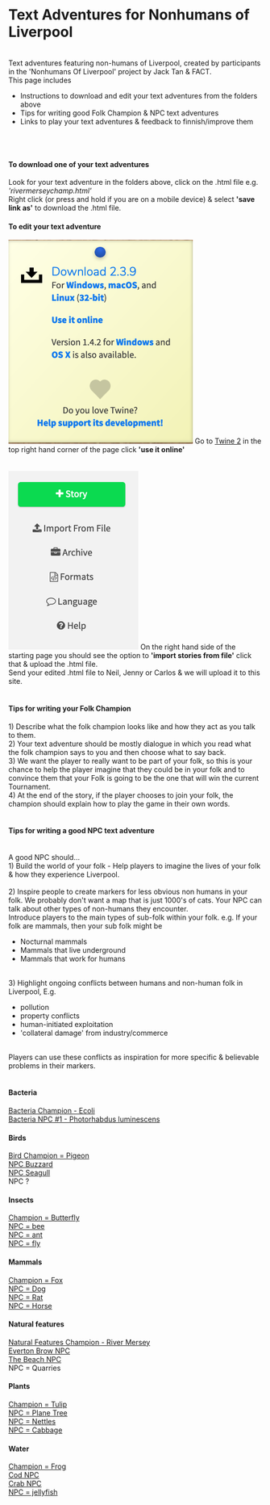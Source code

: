 <H1> Text Adventures for Nonhumans of Liverpool</H1>

<BR>
Text adventures featuring non-humans of Liverpool, created by participants in the 'Nonhumans Of Liverpool' project by Jack Tan & FACT.
<BR>
  This page includes
   <ul>
  <li>Instructions to download and edit your text adventures from the folders above</li>
  <li>Tips for writing good Folk Champion & NPC text adventures</li>
  <li>Links to play your text adventures & feedback to finnish/improve them</li>
</ul> 
<BR>
<BR>
  <H4>To download one of your text adventures</H4>
  Look for your text adventure in the folders above, click on the .html file e.g. <i>'rivermerseychamp.html' </i>
  <BR>
  Right click (or press and hold if you are on a mobile device) & select <B>'save link as'</B> to download the .html file. 
  <H4>To edit your text adventure</H4>
  <img src="https://github.com/factlearning/nonhumansofliverpooltextadventures/blob/master/images/twineuseitonline.png" alt="twine use it online">
  Go to <a href="https://twinery.org/2" target="_blank">Twine 2</a> in the top right hand corner of the page click <B>'use it online'</B>
  <BR>
  <BR>
    <BR>
 <img src="https://github.com/factlearning/nonhumansofliverpooltextadventures/blob/master/images/twineimportfromfile.png" alt="twine import from file">
  On the right hand side of the starting page you should see the option to <B>'import stories from file'</B> click that & upload the .html file.
  <BR>
   Send your edited .html file to Neil, Jenny or Carlos & we will upload it to this site.
  <BR>
  <BR>
    <H4>Tips for writing your Folk Champion</H4>
    1) Describe what the folk champion looks like and how they act as you talk to them.
    <BR>
    2) Your text adventure should be mostly dialogue in which you read what the folk champion says to you and then choose what to say back.
      <BR>
    3) We want the player to really want to be part of your folk, so this is your chance to help the player imagine that they could be in your folk and to convince them that your Folk is going to be the one that will win the current Tournament.
      <BR>
        4) At the end of the story, if the player chooses to join your folk, the champion should explain how to play the game in their own words.
        <BR>
        <BR>
   <H4>Tips for writing a good NPC text adventure</H4>
   <BR>
    A good NPC should…
 <BR>
1) Build the world of your folk - Help players to imagine the lives of your folk & how they experience Liverpool.
 <BR>
 <BR>
2) Inspire people to create markers for less obvious non humans in your folk. We probably don't want a map that is just 1000's of cats. Your NPC can talk about other types of non-humans they encounter.
 <BR>
Introduce players to the main types of sub-folk within your folk.
e.g. If your folk are mammals, then your sub folk might be
   <ul>
  <li>Nocturnal mammals</li>
  <li>Mammals that live underground</li>
  <li> Mammals that work for humans</li>
</ul> 
 <BR>
3) Highlight ongoing conflicts between humans and non-human folk in Liverpool,
E.g.
   <ul>
<li>pollution</li>
<li>property conflicts</li>
<li>human-initiated exploitation</li>
<li>'collateral damage' from industry/commerce</li>
     </ul> 
 <BR>
Players can use these conflicts as inspiration for more specific & believable problems in their markers. 
      <BR>
      <BR>
<H4>Bacteria</H4>
  <a href="https://rawcdn.githack.com/factlearning/nonhumansofliverpooltextadventures/70d450834e20e8f86951a54b9ff7ec5e383bd01d/bacteria/champion/ecolichampion.html" target="_blank">Bacteria Champion - Ecoli</a>
  <BR>
  <a href="https://rawcdn.githack.com/factlearning/nonhumansofliverpooltextadventures/14e1a2603e33b2a7c9cea08c895e85ddccd27d85/bacteria/npcs/alienbacterianpc.html" target="_blank">Bacteria NPC #1 - Photorhabdus luminescens</a> 
<BR>
<H4>Birds</H4>
  <a href="https://rawcdn.githack.com/factlearning/nonhumansofliverpooltextadventures/8332a09dc3b7fae54784c8d8aecf9f5e40423df8/birds/champion/birdchampion.html" target="_blank">Bird Champion = Pigeon</a>
<BR>
  <a href="https://rawcdn.githack.com/factlearning/nonhumansofliverpooltextadventures/fc32cd25fec875e3e228bcd9c7adead219674753/birds/npcs/buzzardnpc.html" target="_blank">NPC Buzzard</a> 
<BR>
  <a href="https://rawcdn.githack.com/factlearning/nonhumansofliverpooltextadventures/fc32cd25fec875e3e228bcd9c7adead219674753/birds/npcs/seagullnpc.html" target="_blank">NPC Seagull </a>
  <BR>
NPC ?
<BR>
<H4>Insects</H4>
  <a href="https://rawcdn.githack.com/factlearning/nonhumansofliverpooltextadventures/2f8152a856b75ae8acf3ac5b81efb06b164aa56e/insects/champion/butterflychampion.html" target="_blank">Champion = Butterfly</a>
  <BR>
      <a href="https://rawcdn.githack.com/factlearning/nonhumansofliverpooltextadventures/597d8e6bf5a8fd44ae7a12b983974cba122974ec/insects/npcs/beenpc.html" target="_blank">NPC = bee</a>
<BR>
  <a href="https://rawcdn.githack.com/factlearning/nonhumansofliverpooltextadventures/597d8e6bf5a8fd44ae7a12b983974cba122974ec/insects/npcs/antnpc.html" target="_blank">NPC =  ant</a> 
<BR>
  <a href="https://rawcdn.githack.com/factlearning/nonhumansofliverpooltextadventures/f7bb5a8a34ea704b9a5618936fff5daaf25be07a/insects/npcs/flynpc.html" target="_blank">NPC = fly</a> 
<BR>
<H4>Mammals</H4>
  <a href="https://rawcdn.githack.com/factlearning/nonhumansofliverpooltextadventures/f7bb5a8a34ea704b9a5618936fff5daaf25be07a/mammals/champion/foxchampion.html" target="_blank">Champion =  Fox</a> 
<BR>
  <a href="https://rawcdn.githack.com/factlearning/nonhumansofliverpooltextadventures/f7bb5a8a34ea704b9a5618936fff5daaf25be07a/mammals/npcs/dognpc.html" target="_blank">NPC = Dog</a> 
<BR>
  <a href="https://rawcdn.githack.com/factlearning/nonhumansofliverpooltextadventures/f7bb5a8a34ea704b9a5618936fff5daaf25be07a/mammals/npcs/ratnpc.html" target="_blank">NPC =  Rat </a> 
<BR>
  <a href="https://rawcdn.githack.com/factlearning/nonhumansofliverpooltextadventures/f7bb5a8a34ea704b9a5618936fff5daaf25be07a/mammals/npcs/horsenpc.html" target="_blank">NPC =  Horse</a> 
<BR>
<H4>Natural features</H4>
<a href="https://rawcdn.githack.com/factlearning/nonhumansofliverpooltextadventures/c4d4f58fefce810bca15925d503420b3cd60c863/naturalfeatures/champion/rivermerseychamp.html" target="_blank">Natural Features Champion - River Mersey</a> 
<BR>
<a href="https://rawcdn.githack.com/factlearning/nonhumansofliverpooltextadventures/30dd163f44d9a0ec8bc010b6cccae725b404b1a4/naturalfeatures/npcs/evertonbrownpc.html">Everton Brow NPC</a> 
<BR>
  <a href="https://rawcdn.githack.com/factlearning/nonhumansofliverpooltextadventures/c4d4f58fefce810bca15925d503420b3cd60c863/naturalfeatures/npcs/beachnpc.html" target="_blank">The Beach NPC</a>
  <BR>
NPC =  Quarries
<BR>
<H4>Plants</H4>
  <a href="https://rawcdn.githack.com/factlearning/nonhumansofliverpooltextadventures/2f8152a856b75ae8acf3ac5b81efb06b164aa56e/plants/champion/tulipchampion.html" target="_blank">Champion = Tulip</a> 
<BR>
  <a href="https://rawcdn.githack.com/factlearning/nonhumansofliverpooltextadventures/2f8152a856b75ae8acf3ac5b81efb06b164aa56e/plants/npcs/planetreenpc.html">NPC =  Plane Tree</a> 
<BR>
  <a href="https://rawcdn.githack.com/factlearning/nonhumansofliverpooltextadventures/2f8152a856b75ae8acf3ac5b81efb06b164aa56e/plants/npcs/nettlesnpc.html" target="_blank">NPC =  Nettles</a> 
<BR>
  <a href="https://rawcdn.githack.com/factlearning/nonhumansofliverpooltextadventures/2f8152a856b75ae8acf3ac5b81efb06b164aa56e/plants/npcs/cabbagenpc.html" target="_blank">NPC =  Cabbage </a>
<BR>
<H4>Water</H4>
  <a href="https://rawcdn.githack.com/factlearning/nonhumansofliverpooltextadventures/2f8152a856b75ae8acf3ac5b81efb06b164aa56e/water/champion/frogchampion.html" target="_blank">Champion = Frog</a> 
<BR>
  <a href="https://rawcdn.githack.com/factlearning/nonhumansofliverpooltextadventures/f5ecda411cd47cc7df6984d7a990f5e09467189c/water/npcs/codnpc1.html" target="_blank">Cod NPC</a> 
<BR>
  <a href="https://rawcdn.githack.com/factlearning/nonhumansofliverpooltextadventures/f5ecda411cd47cc7df6984d7a990f5e09467189c/water/npcs/crabnpc.html" target="_blank">Crab NPC</a> 
<BR>
  <a href="https://rawcdn.githack.com/factlearning/nonhumansofliverpooltextadventures/c38cfbfe19ab53516b94b72544db6ba640139874/water/npcs/jellyfishnpc.html" target="_blank">NPC = jellyfish </a> 

